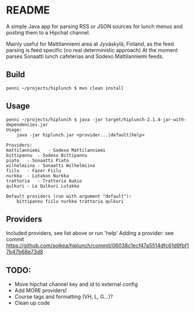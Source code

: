 # README #

A simple Java app for parsing RSS or JSON sources for lunch menus and posting them to a Hipchat channel.

Mainly useful for Mattilanniemi area at Jyväskylä, Finland, as the feed parsing is feed specific (no real deterministic approach) At the moment parses Sonaatti lunch cafeterias and Sodexo Mattilanniemi feeds.

## Build ##
```
penni ~/projects/hiplunch $ mvn clean install
```

## Usage ##
```
penni ~/projects/hiplunch $ java -jar target/hiplunch-2.1.4-jar-with-dependencies.jar
Usage:
	java -jar hiplunch.jar <provider...|default|help>

Providers:
mattilanniemi	- Sodexo Mattilanniemi
bittipannu	- Sodexo Bittipannu
piato	- Sonaatti Piato
wilhelmiina	- Sonaatti Wilhelmiina
fiilu	- Fazer Fiilu
nurkka	- Lutakon Nurkka
trattoria	- Trattoria Aukio
qulkuri	- Le Qulkuri Lutakko

Default providers (run with argument "default"):
	bittipannu fiilu nurkka trattoria qulkuri
```
## Providers ##

Included providers, see list above or run 'help'
Adding a provider: see commit https://github.com/soikea/hiplunch/commit/06038c1ecf47a5514dfc61d9fbf17b47b68e73d8


## TODO: ##

- Move hipchat channel key and id to external config
- Add MORE providers!
- Course tags and formatting (VH, L, G...)?
- Clean up code
